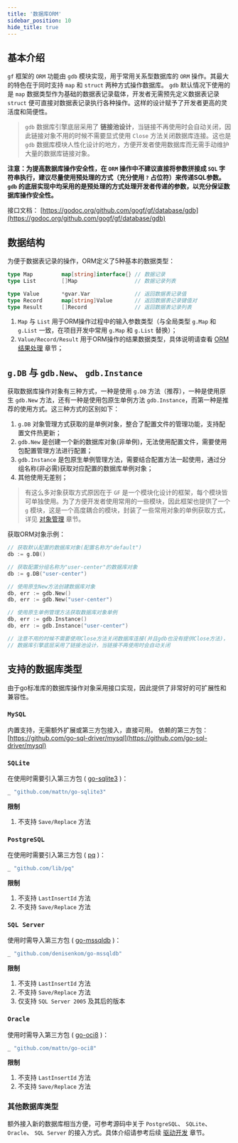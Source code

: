 ```yaml
---
title: '数据库ORM'
sidebar_position: 10
hide_title: true
---
```


## 基本介绍

`gf` 框架的 `ORM` 功能由 `gdb` 模块实现，用于常用关系型数据库的 `ORM` 操作。其最大的特色在于同时支持 `map` 和 `struct` 两种方式操作数据库。 `gdb` 默认情况下使用的是 `map` 数据类型作为基础的数据表记录载体，开发者无需预先定义数据表记录 `struct` 便可直接对数据表记录执行各种操作。这样的设计赋予了开发者更高的灵活度和简便性。

> `gdb` 数据库引擎底层采用了 **链接池设计**，当链接不再使用时会自动关闭，因此链接对象不用的时候不需要显式使用 `Close` 方法关闭数据库连接。这也是 `gdb` 数据库模块人性化设计的地方，方便开发者使用数据库而无需手动维护大量的数据库链接对象。

**注意：为提高数据库操作安全性，在 `ORM` 操作中不建议直接将参数拼接成 `SQL` 字符串执行，建议尽量使用预处理的方式（充分使用 `?` 占位符）来传递SQL参数。 `gdb` 的底层实现中均采用的是预处理的方式处理开发者传递的参数，以充分保证数据库操作安全性。**

接口文档： [https://godoc.org/github.com/gogf/gf/database/gdb](https://godoc.org/github.com/gogf/gf/database/gdb)

## 数据结构

为便于数据表记录的操作，ORM定义了5种基本的数据类型：

```go
type Map         map[string]interface{} // 数据记录
type List        []Map                  // 数据记录列表

type Value       *gvar.Var              // 返回数据表记录值
type Record      map[string]Value       // 返回数据表记录键值对
type Result      []Record               // 返回数据表记录列表

```

1. `Map` 与 `List` 用于ORM操作过程中的输入参数类型（与全局类型 `g.Map` 和 `g.List` 一致，在项目开发中常用 `g.Map` 和 `g.List` 替换）；
2. `Value/Record/Result` 用于ORM操作的结果数据类型，具体说明请查看 [ORM结果处理](4-ORM结果处理.md) 章节；

## `g.DB` 与 `gdb.New`、 `gdb.Instance`

获取数据库操作对象有三种方式，一种是使用 `g.DB` 方法（推荐），一种是使用原生 `gdb.New` 方法，还有一种是使用包原生单例方法 `gdb.Instance`，而第一种是推荐的使用方式。这三种方式的区别如下：

1. `g.DB` 对象管理方式获取的是单例对象，整合了配置文件的管理功能，支持配置文件热更新；
2. `gdb.New` 是创建一个新的数据库对象(非单例)，无法使用配置文件，需要使用包配置管理方法进行配置；
3. `gdb.Instance` 是包原生单例管理方法，需要结合配置方法一起使用，通过分组名称(非必需)获取对应配置的数据库单例对象；
4. 其他使用无差别；

> 有这么多对象获取方式原因在于 `GF` 是一个模块化设计的框架，每个模块皆可单独使用。为了方便开发者使用常用的一些模块，因此框架也提供了一个 `g` 模块，这是一个高度耦合的模块，封装了一些常用对象的单例获取方式，详见 [对象管理](../0-对象管理.md) 章节。

获取ORM对象示例：

```go
// 获取默认配置的数据库对象(配置名称为"default")
db := g.DB()

// 获取配置分组名称为"user-center"的数据库对象
db := g.DB("user-center")

// 使用原生New方法创建数据库对象
db, err := gdb.New()
db, err := gdb.New("user-center")

// 使用原生单例管理方法获取数据库对象单例
db, err := gdb.Instance()
db, err := gdb.Instance("user-center")

// 注意不用的时候不需要使用Close方法关闭数据库连接(并且gdb也没有提供Close方法)，
// 数据库引擎底层采用了链接池设计，当链接不再使用时会自动关闭

```

## 支持的数据库类型

由于go标准库的数据库操作对象采用接口实现，因此提供了非常好的可扩展性和兼容性。

### `MySQL`

内置支持，无需额外扩展或第三方包接入，直接可用。 依赖的第三方包： [https://github.com/go-sql-driver/mysql](https://github.com/go-sql-driver/mysql)

### `SQLite`

在使用时需要引入第三方包 ( [go-sqlite3](https://github.com/mattn/go-sqlite3) )：

```go
_ "github.com/mattn/go-sqlite3"

```

**限制**

1. 不支持 `Save/Replace` 方法

### `PostgreSQL`

在使用时需要引入第三方包 ( [pq](https://github.com/lib/pq) )：

```go
_ "github.com/lib/pq"

```

**限制**

1. 不支持 `LastInsertId` 方法
2. 不支持 `Save/Replace` 方法

### `SQL Server`

使用时需导入第三方包 ( [go-mssqldb](https://github.com/denisenkom/go-mssqldb) )：

```go
_ "github.com/denisenkom/go-mssqldb"

```

**限制**

1. 不支持 `LastInsertId` 方法
2. 不支持 `Save/Replace` 方法
3. 仅支持 `SQL Server 2005` 及其后的版本

### `Oracle`

使用时需导入第三方包 ( [go-oci8](https://github.com/mattn/go-oci8) )：

```go
_ "github.com/mattn/go-oci8"

```

**限制**

1. 不支持 `LastInsertId` 方法
2. 不支持 `Save/Replace` 方法

### 其他数据库类型

额外接入新的数据库相当方便，可参考源码中关于 `PostgreSQL`、 `SQLite`、 `Oracle`、 `SQL Server` 的接入方式。具体介绍请参考后续 [驱动开发](7-ORM接口开发/0-驱动开发.md) 章节。